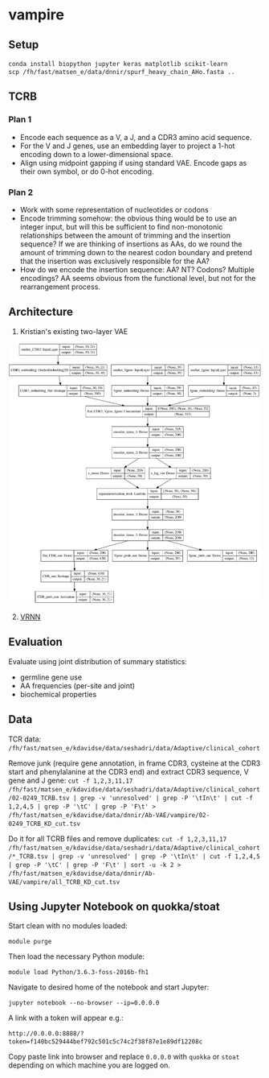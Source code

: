 # vampire

## Setup

```
conda install biopython jupyter keras matplotlib scikit-learn
scp /fh/fast/matsen_e/data/dnnir/spurf_heavy_chain_AHo.fasta ..
```


## TCRB

### Plan 1

* Encode each sequence as a V, a J, and a CDR3 amino acid sequence.
* For the V and J genes, use an embedding layer to project a 1-hot encoding down to a lower-dimensional space.
* Align using midpoint gapping if using standard VAE. Encode gaps as their own symbol, or do 0-hot encoding.

### Plan 2

* Work with some representation of nucleotides or codons
* Encode trimming somehow: the obvious thing would be to use an integer input, but will this be sufficient to find non-monotonic relationships between the amount of trimming and the insertion sequence? If we are thinking of insertions as AAs, do we round the amount of trimming down to the nearest codon boundary and pretend that the insertion was exclusively responsible for the AA?
* How do we encode the insertion sequence: AA? NT? Codons? Multiple encodings? AA seems obvious from the functional level, but not for the rearrangement process.


## Architecture

1. Kristian's existing two-layer VAE

![Simple TCR VAE](layout_plots/vae_TCR.svg)



2. [VRNN](http://arxiv.org/abs/1506.02216)


## Evaluation

Evaluate using joint distribution of summary statistics:

* germline gene use
* AA frequencies (per-site and joint)
* biochemical properties


## Data
TCR data: `/fh/fast/matsen_e/kdavidse/data/seshadri/data/Adaptive/clinical_cohort`

Remove junk (require gene annotation, in frame CDR3, cysteine at the CDR3 start and phenylalanine at the CDR3 end) and extract CDR3 sequence, V gene and J gene:
`cut -f 1,2,3,11,17 /fh/fast/matsen_e/kdavidse/data/seshadri/data/Adaptive/clinical_cohort/02-0249_TCRB.tsv | grep -v 'unresolved' | grep -P '\tIn\t' | cut -f 1,2,4,5 | grep -P '\tC' | grep -P 'F\t' > /fh/fast/matsen_e/kdavidse/data/dnnir/Ab-VAE/vampire/02-0249_TCRB_KD_cut.tsv`


Do it for all TCRB files and remove duplicates:
`cut -f 1,2,3,11,17 /fh/fast/matsen_e/kdavidse/data/seshadri/data/Adaptive/clinical_cohort/*_TCRB.tsv | grep -v 'unresolved' | grep -P '\tIn\t' | cut -f 1,2,4,5 | grep -P '\tC' | grep -P 'F\t' | sort -u -k 2 > /fh/fast/matsen_e/kdavidse/data/dnnir/Ab-VAE/vampire/all_TCRB_KD_cut.tsv`



## Using Jupyter Notebook on quokka/stoat
Start clean with no modules loaded:
```
module purge
```

Then load the necessary Python module:
```
module load Python/3.6.3-foss-2016b-fh1
```

Navigate to desired home of the notebook and start Jupyter:
```
jupyter notebook --no-browser --ip=0.0.0.0
```

A link with a token will appear e.g.:
```
http://0.0.0.0:8888/?token=f140bc529444bef792c501c5c74c2f38f87e1e89df12208c
```

Copy paste link into browser and replace `0.0.0.0` with `quokka` or `stoat` depending on which machine you are logged on.

